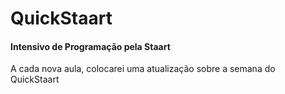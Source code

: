 # QuickStaart

#### Intensivo de Programação pela Staart

A cada nova aula, colocarei uma atualização sobre a semana do QuickStaart
